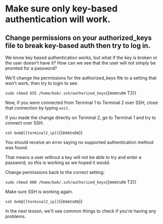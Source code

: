 # Make sure only key-based authentication will work.

## Change permissions on your authorized_keys file to break key-based auth then try to log in.

We know key based authentication works, but what if the key is broken or the user doesn't have it? How can we see that the user will not simply be promted for a password?

We'll change the permissions for the authorized_keys file to a setting that won't work, then try to login to see.

`sudo chmod 655 /home/bob/.ssh/authorized_keys`{{execute T2}}

Now, if you were connected from Terminal 1 to Terminal 2 over SSH, close that connection by typing `exit`.

If you made the change directly on Terminal 2, go to Terminal 1 and try to connect over SSH.

`ssh bob@[[terminal2_ip]]`{{execute}}

You should receive an error saying no supported authentication method was found.

That means a user without a key will not be able to try and enter a password, so this is working as we hoped it would.

Change permissions back to the correct setting:

`sudo chmod 600 /home/bob/.ssh/authorized_keys`{{execute T2}}

Make sure SSH is working again.

`ssh bob@[[terminal2_ip]]`{{execute}}

In the next lesson, we'll see common things to check if you're having any problems.
